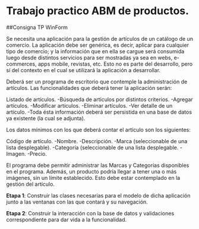 # **Trabajo practico ABM de productos.**

##Consigna TP WinForm

Se necesita una aplicación para la gestión de artículos de un catálogo de un comercio. La aplicación debe ser genérica, es decir, aplicar para cualquier tipo de comercio; y la información que en ella se cargue será consumida luego desde distintos servicios para ser mostradas ya sea en webs, e-commerces, apps mobile, revistas, etc. Esto no es parte del desarrollo, pero sí del contexto en el cual se utilizará la aplicación a desarrollar.

Deberá ser un programa de escritorio que contemple la administración de artículos. Las funcionalidades que deberá tener la aplicación serán:

Listado de artículos.
-Búsqueda de artículos por distintos criterios.
-Agregar artículos.
-Modificar artículos.
-Eliminar artículos.
-Ver detalle de un artículo.
-Toda ésta información deberá ser persistida en una base de datos ya existente (la cual se adjunta).

Los datos mínimos con los que deberá contar el artículo son los siguientes:

Código de artículo.
-Nombre.
-Descripción.
-Marca (seleccionable de una lista desplegable).
-Categoría (seleccionable de una lista desplegable.
-Imagen.
-Precio.

El programa debe permitir administrar las Marcas y Categorías disponibles en el programa. Además, un producto podría llegar a tener una o más imágenes, sin un límite establecido. Esto debe estar contemplado en la gestión del artículo.

**Etapa 1**: Construir las clases necesarias para el modelo de dicha aplicación junto a las ventanas con las que contará y su navegación.

**Etapa 2**: Construir la interacción con la base de datos y validaciones correspondiente para dar vida a la funcionalidad.
